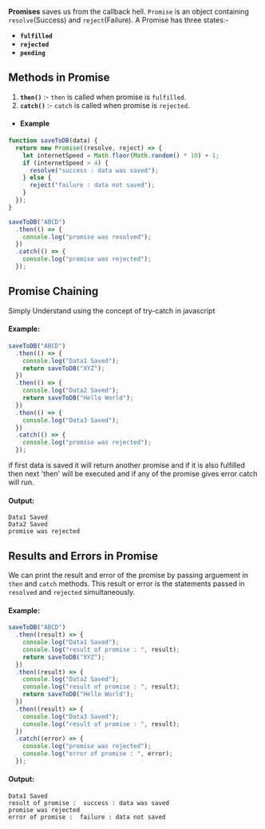 **Promises** saves us from the callback hell. `Promise` is an object containing `resolve`(Success) and `reject`(Failure).
A Promise has three states:-

- **`fulfilled`**
- **`rejected`**
- **`pending`**

## Methods in Promise

1. **`then()`** :- `then` is called when promise is `fulfilled`.
2. **`catch()`** :- `catch` is called when promise is `rejected`.

- #### **Example**

```js
function saveToDB(data) {
  return new Promise((resolve, reject) => {
    let internetSpeed = Math.floor(Math.random() * 10) + 1;
    if (internetSpeed > 4) {
      resolve("success : data was saved");
    } else {
      reject("failure : data not saved");
    }
  });
}

saveToDB("ABCD")
  .then(() => {
    console.log("promise was resolved");
  })
  .catch(() => {
    console.log("promise was rejected");
  });
```

## Promise Chaining

Simply Understand using the concept of try-catch in javascript

#### **Example:**

```js
saveToDB("ABCD")
  .then(() => {
    console.log("Data1 Saved");
    return saveToDB("XYZ");
  })
  .then(() => {
    console.log("Data2 Saved");
    return saveToDB("Hello World");
  })
  .then(() => {
    console.log("Data3 Saved");
  })
  .catch(() => {
    console.log("promise was rejected");
  });
```

if first data is saved it will return another promise and if it is also fulfilled then next 'then' will be executed and if any of the promise gives error catch will run.

#### **Output:**

```
Data1 Saved
Data2 Saved
promise was rejected
```

## Results and Errors in Promise

We can print the result and error of the promise by passing arguement in `then` and `catch` methods. This result or error is the statements passed in `resolved` and `rejected` simultaneously.

#### **Example:**

```js
saveToDB("ABCD")
  .then((result) => {
    console.log("Data1 Saved");
    console.log("result of promise : ", result);
    return saveToDB("XYZ");
  })
  .then((result) => {
    console.log("Data2 Saved");
    console.log("result of promise : ", result);
    return saveToDB("Hello World");
  })
  .then((result) => {
    console.log("Data3 Saved");
    console.log("result of promise : ", result);
  })
  .catch((error) => {
    console.log("promise was rejected");
    console.log("error of promise : ", error);
  });
```

#### **Output:**

```
Data1 Saved
result of promise :  success : data was saved
promise was rejected
error of promise :  failure : data not saved
```

